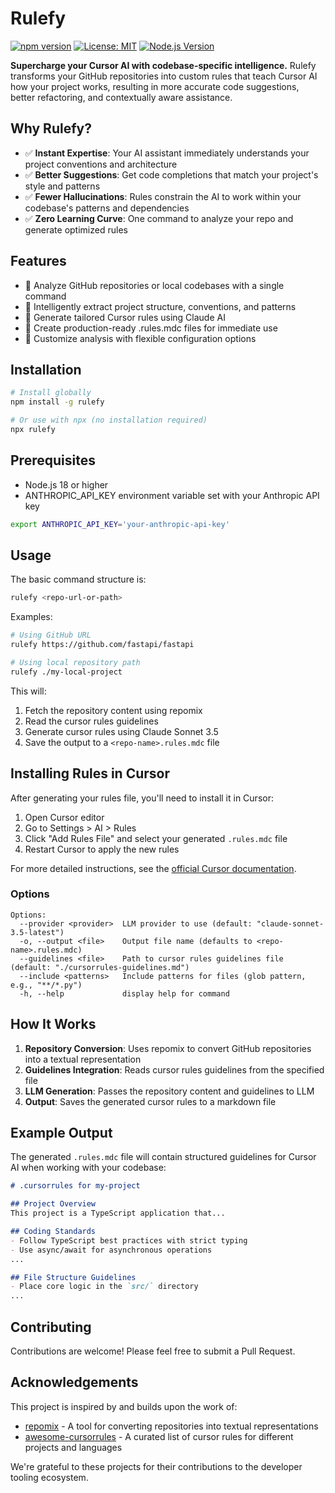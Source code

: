 # Rulefy

[![npm version](https://img.shields.io/npm/v/rulefy.svg)](https://www.npmjs.com/package/rulefy)
[![License: MIT](https://img.shields.io/badge/License-MIT-blue.svg)](https://opensource.org/licenses/MIT)
[![Node.js Version](https://img.shields.io/node/v/rulefy.svg)](https://nodejs.org/)

**Supercharge your Cursor AI with codebase-specific intelligence.** Rulefy transforms your GitHub repositories into custom rules that teach Cursor AI how your project works, resulting in more accurate code suggestions, better refactoring, and contextually aware assistance.

## Why Rulefy?

- ✅ **Instant Expertise**: Your AI assistant immediately understands your project conventions and architecture
- ✅ **Better Suggestions**: Get code completions that match your project's style and patterns
- ✅ **Fewer Hallucinations**: Rules constrain the AI to work within your codebase's patterns and dependencies
- ✅ **Zero Learning Curve**: One command to analyze your repo and generate optimized rules


## Features

- 🚀 Analyze GitHub repositories or local codebases with a single command
- 🧩 Intelligently extract project structure, conventions, and patterns
- 🤖 Generate tailored Cursor rules using Claude AI
- 📝 Create production-ready .rules.mdc files for immediate use
- 🔧 Customize analysis with flexible configuration options

## Installation

```bash
# Install globally
npm install -g rulefy

# Or use with npx (no installation required)
npx rulefy
```

## Prerequisites

- Node.js 18 or higher
- ANTHROPIC_API_KEY environment variable set with your Anthropic API key

```bash
export ANTHROPIC_API_KEY='your-anthropic-api-key'
```

## Usage

The basic command structure is:

```bash
rulefy <repo-url-or-path>
```

Examples:

```bash
# Using GitHub URL
rulefy https://github.com/fastapi/fastapi

# Using local repository path
rulefy ./my-local-project
```

This will:
1. Fetch the repository content using repomix
2. Read the cursor rules guidelines
3. Generate cursor rules using Claude Sonnet 3.5
4. Save the output to a `<repo-name>.rules.mdc` file


## Installing Rules in Cursor

After generating your rules file, you'll need to install it in Cursor:

1. Open Cursor editor
2. Go to Settings > AI > Rules
3. Click "Add Rules File" and select your generated `.rules.mdc` file
4. Restart Cursor to apply the new rules

For more detailed instructions, see the [official Cursor documentation](https://docs.cursor.com/context/rules-for-ai).

### Options

```
Options:
  --provider <provider>  LLM provider to use (default: "claude-sonnet-3.5-latest")
  -o, --output <file>    Output file name (defaults to <repo-name>.rules.mdc)
  --guidelines <file>    Path to cursor rules guidelines file (default: "./cursorrules-guidelines.md")
  --include <patterns>   Include patterns for files (glob pattern, e.g., "**/*.py")
  -h, --help             display help for command
```

## How It Works

1. **Repository Conversion**: Uses repomix to convert GitHub repositories into a textual representation
2. **Guidelines Integration**: Reads cursor rules guidelines from the specified file
3. **LLM Generation**: Passes the repository content and guidelines to LLM
4. **Output**: Saves the generated cursor rules to a markdown file

## Example Output

The generated `.rules.mdc` file will contain structured guidelines for Cursor AI when working with your codebase:

```markdown
# .cursorrules for my-project

## Project Overview
This project is a TypeScript application that...

## Coding Standards
- Follow TypeScript best practices with strict typing
- Use async/await for asynchronous operations
...

## File Structure Guidelines
- Place core logic in the `src/` directory
...
```

## Contributing

Contributions are welcome! Please feel free to submit a Pull Request.


## Acknowledgements

This project is inspired by and builds upon the work of:

- [repomix](https://github.com/yamadashy/repomix) - A tool for converting repositories into textual representations
- [awesome-cursorrules](https://github.com/PatrickJS/awesome-cursorrules) - A curated list of cursor rules for different projects and languages

We're grateful to these projects for their contributions to the developer tooling ecosystem.

